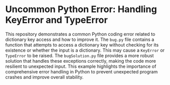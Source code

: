 # Uncommon Python Error: Handling KeyError and TypeError
This repository demonstrates a common Python coding error related to dictionary key access and how to improve it. The `bug.py` file contains a function that attempts to access a dictionary key without checking for its existence or whether the input is a dictionary.  This may cause a `KeyError` or `TypeError` to be raised.
The `bugSolution.py` file provides a more robust solution that handles these exceptions correctly, making the code more resilient to unexpected input.  This example highlights the importance of comprehensive error handling in Python to prevent unexpected program crashes and improve overall stability. 